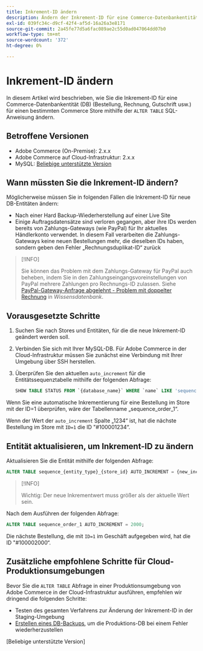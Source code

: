 ```yaml
---
title: Inkrement-ID ändern
description: Ändern der Inkrement-ID für eine Commerce-Datenbankentität.
exl-id: 039fc34c-d9cf-42f4-af5d-16a26a3e8171
source-git-commit: 2a45fe77d5a6fac089ae2c55d0ad047064dd07b0
workflow-type: tm+mt
source-wordcount: '372'
ht-degree: 0%

---
```


# Inkrement-ID ändern

In diesem Artikel wird beschrieben, wie Sie die Inkrement-ID für eine Commerce-Datenbankentität (DB) (Bestellung, Rechnung, Gutschrift usw.) für einen bestimmten Commerce Store mithilfe der `ALTER TABLE` SQL-Anweisung ändern.

## Betroffene Versionen

- Adobe Commerce (On-Premise): 2.x.x
- Adobe Commerce auf Cloud-Infrastruktur: 2.x.x
- MySQL: [Beliebige unterstützte Version](../../installation/prerequisites/database/mysql.md)

## Wann müssten Sie die Inkrement-ID ändern?

Möglicherweise müssen Sie in folgenden Fällen die Inkrement-ID für neue DB-Entitäten ändern:

- Nach einer Hard Backup-Wiederherstellung auf einer Live Site
- Einige Auftragsdatensätze sind verloren gegangen, aber ihre IDs werden bereits von Zahlungs-Gateways (wie PayPal) für Ihr aktuelles Händlerkonto verwendet. In diesem Fall verarbeiten die Zahlungs-Gateways keine neuen Bestellungen mehr, die dieselben IDs haben, sondern geben den Fehler „Rechnungsduplikat-ID“ zurück

>[!INFO]
>
>Sie können das Problem mit dem Zahlungs-Gateway für PayPal auch beheben, indem Sie in den Zahlungseingangsvoreinstellungen von PayPal mehrere Zahlungen pro Rechnungs-ID zulassen. Siehe [PayPal-Gateway-Anfrage abgelehnt - Problem mit doppelter Rechnung](https://experienceleague.adobe.com/docs/commerce-knowledge-base/kb/troubleshooting/payments/paypal-gateway-rejected-request-duplicate-invoice-issue.html) in _Wissensdatenbank_.

## Vorausgesetzte Schritte

1. Suchen Sie nach Stores und Entitäten, für die die neue Inkrement-ID geändert werden soll.
1. Verbinden Sie sich mit Ihrer MySQL-DB.
Für Adobe Commerce in der Cloud-Infrastruktur müssen Sie zunächst eine Verbindung mit Ihrer Umgebung über SSH herstellen.
1. Überprüfen Sie den aktuellen `auto_increment` für die Entitätssequenztabelle mithilfe der folgenden Abfrage:

   ```sql
   SHOW TABLE STATUS FROM `{database_name}` WHERE `name` LIKE 'sequence_{entity_type}_{store_id}';
   ```

Wenn Sie eine automatische Inkrementierung für eine Bestellung im Store mit der ID=1 überprüfen, wäre der Tabellenname „sequence_order_1“.

Wenn der Wert der `auto_increment` Spalte „1234“ ist, hat die nächste Bestellung im Store mit `ID=1` die ID &quot;#100001234“.

## Entität aktualisieren, um Inkrement-ID zu ändern

Aktualisieren Sie die Entität mithilfe der folgenden Abfrage:

```sql
ALTER TABLE sequence_{entity_type}_{store_id} AUTO_INCREMENT = {new_increment_value};
```

>[!INFO]
>
>Wichtig: Der neue Inkrementwert muss größer als der aktuelle Wert sein.

Nach dem Ausführen der folgenden Abfrage:

```sql
ALTER TABLE sequence_order_1 AUTO_INCREMENT = 2000;
```

Die nächste Bestellung, die mit `ID=1` im Geschäft aufgegeben wird, hat die ID &quot;#100002000“.

## Zusätzliche empfohlene Schritte für Cloud-Produktionsumgebungen

Bevor Sie die `ALTER TABLE` Abfrage in einer Produktionsumgebung von Adobe Commerce in der Cloud-Infrastruktur ausführen, empfehlen wir dringend die folgenden Schritte:

- Testen des gesamten Verfahrens zur Änderung der Inkrement-ID in der Staging-Umgebung
- [Erstellen eines DB-Backups], um die Produktions-DB bei einem Fehler wiederherzustellen

<!-- Link Definitions -->

[PayPal gateway rejected request - duplicate invoice issue]: https://support.magento.com/hc/en-us/articles/115002457473
[Erstellen eines DB-Backups]: https://support.magento.com/hc/en-us/articles/360003254334
[Beliebige unterstützte Version]
